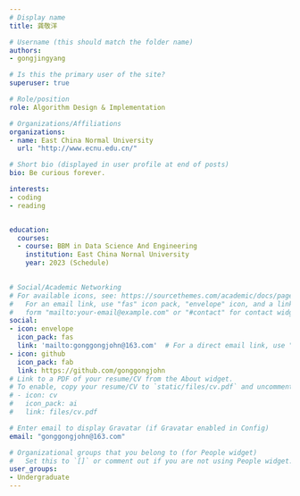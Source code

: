 ```yaml
---
# Display name
title: 龚敬洋

# Username (this should match the folder name)
authors:
- gongjingyang

# Is this the primary user of the site?
superuser: true

# Role/position
role: Algorithm Design & Implementation

# Organizations/Affiliations
organizations:
- name: East China Normal University
  url: "http://www.ecnu.edu.cn/"

# Short bio (displayed in user profile at end of posts)
bio: Be curious forever.

interests:
- coding
- reading


education:
  courses:
  - course: BBM in Data Science And Engineering
    institution: East China Nornal University
    year: 2023 (Schedule)
  

# Social/Academic Networking
# For available icons, see: https://sourcethemes.com/academic/docs/page-builder/#icons
#   For an email link, use "fas" icon pack, "envelope" icon, and a link in the
#   form "mailto:your-email@example.com" or "#contact" for contact widget.
social:
- icon: envelope
  icon_pack: fas
  link: 'mailto:gonggongjohn@163.com'  # For a direct email link, use "mailto:test@example.org".
- icon: github
  icon_pack: fab
  link: https://github.com/gonggongjohn
# Link to a PDF of your resume/CV from the About widget.
# To enable, copy your resume/CV to `static/files/cv.pdf` and uncomment the lines below.
# - icon: cv
#   icon_pack: ai
#   link: files/cv.pdf

# Enter email to display Gravatar (if Gravatar enabled in Config)
email: "gonggongjohn@163.com"

# Organizational groups that you belong to (for People widget)
#   Set this to `[]` or comment out if you are not using People widget.
user_groups:
- Undergraduate
---
```


